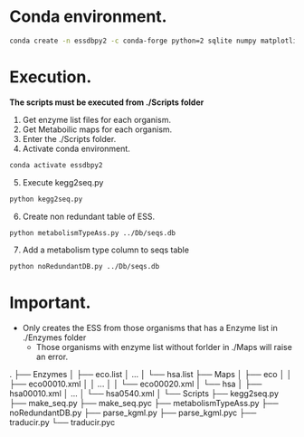 # Conda environment.

```bash
conda create -n essdbpy2 -c conda-forge python=2 sqlite numpy matplotlib  networkx
```

# Execution.

**The scripts must be executed from ./Scripts folder**

1. Get enzyme list files for each organism.
2. Get Metaboilic maps for each organism.
3. Enter the ./Scripts folder.
4. Activate conda environment.

```bash
conda activate essdbpy2
```

5. Execute kegg2seq.py

```bash
python kegg2seq.py
```

6. Create non redundant table of ESS.

```bash
python metabolismTypeAss.py ../Db/seqs.db
```

7. Add a metabolism type column to seqs table

```bash
python noRedundantDB.py ../Db/seqs.db
```

# Important.

- Only creates the ESS from those organisms that has a Enzyme list in ./Enzymes folder
  - Those organisms with enzyme list without forlder in ./Maps will raise an error.

.
├── Enzymes
│   ├── eco.list
│   ...
│   └── hsa.list
├── Maps
│   ├── eco
│   │   ├── eco00010.xml
│   │   ...
│   │   └── eco00020.xml
│   └── hsa
│       ├── hsa00010.xml
│       ...
│       └── hsa0540.xml
│
└── Scripts
    ├── kegg2seq.py
    ├── make_seq.py
    ├── make_seq.pyc
    ├── metabolismTypeAss.py
    ├── noRedundantDB.py
    ├── parse_kgml.py
    ├── parse_kgml.pyc
    ├── traducir.py
    └── traducir.pyc
